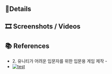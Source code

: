 ## 📌Details

## 🎞 Screenshots / Videos

## 📚 References

- 2\. 유니티가 어려운 입문자를 위한 입문용 게임 제작 -
- [![test](https://i.ytimg.com/vi/_/hq720.jpg)]()
